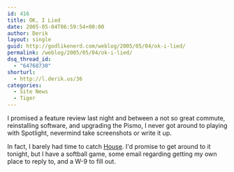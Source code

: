 ```yaml
---
id: 416
title: OK, I Lied
date: 2005-05-04T06:59:54+00:00
author: Derik
layout: single
guid: http://godlikenerd.com/weblog/2005/05/04/ok-i-lied/
permalink: /weblog/2005/05/04/ok-i-lied/
dsq_thread_id:
  - "64768730"
shorturl:
  - http://l.derik.us/36
categories:
  - Site News
  - Tiger
---
```

I promised a feature review last night and between a not so great commute, reinstalling software, and upgrading the Pismo, I never got around to playing with Spotlight, nevermind take screenshots or write it up.

In fact, I barely had time to catch [House](http://www.fox.com/house/). I'd promise to get around to it tonight, but I have a softball game, some email regarding getting my own place to reply to, and a W-9 to fill out.